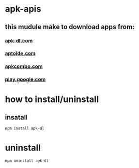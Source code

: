 # apk-apis
## this mudule make to download apps from:
### [apk-dl.com](apk-dl.com)
### [aptoide.com](aptoide.com)
### [apkcombo.com](apkcombo.com)
### [play.google.com](play.google.com)

# how to install/uninstall

## insatall
```sh
npm install apk-dl
```

# uninstall
```sh
npm uninstall apk-dl
```

